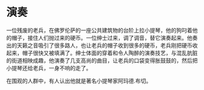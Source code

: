 # 演奏
一位残废的老兵，在佛罗伦萨的一座公共建筑物的台阶上拉小提琴，他的狗叼着他的帽子，接住人们抛过来的硬币。一位绅士过来，调了调音，替它演奏起来。他奏出的天籁之音吸引了很多路人，也让老兵的帽子收到很多的硬币，老兵刚把硬币收起来，帽子很快又被填满了。绅士体面的穿着和令人陶醉的演奏技艺，与混乱肮脏的街道相映成趣，他演奏了几支高尚的曲目，让老兵的口袋变得胀鼓鼓的，然后把小提琴还给老兵，一身不响的走了。 


在围观的人群中，有人认出他就是著名小提琴家阿玛德.布切。
  